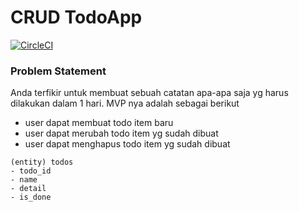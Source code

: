 # CRUD TodoApp
[![CircleCI](https://circleci.com/gh/alfrizp/go-todo-crud.svg?style=svg)](https://circleci.com/gh/alfrizp/go-todo-crud)

### Problem Statement

Anda terfikir untuk membuat sebuah catatan apa-apa saja yg harus dilakukan dalam 1 hari.
MVP nya adalah sebagai berikut
 - user dapat membuat todo item baru
 - user dapat merubah todo item yg sudah dibuat
 - user dapat menghapus todo item yg sudah dibuat

```
(entity) todos
- todo_id
- name
- detail
- is_done
```
